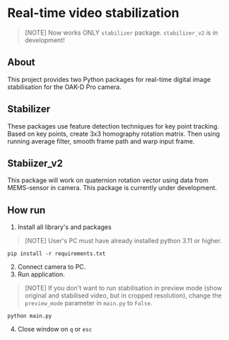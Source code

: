 # Real-time video stabilization

>[NOTE] Now works ONLY `stabilizer` package. `stabilizer_v2` is in development!

## About
This project provides two Python packages for real-time digital image stabilisation for the OAK-D Pro camera.

## Stabilizer
These packages use feature detection techniques for key point tracking. Based on key points, 
create 3x3 homography rotation matrix. Then using running average filter, smooth frame path and warp input frame.

## Stabiizer_v2
This package will work on quaternion rotation vector using data from MEMS-sensor in camera. 
This package is currently under development.

## How run
1. Install all library's and packages

>[NOTE] User's PC must have already installed python 3.11 or higher.

```shell 
pip install -r requirements.txt
```
2. Connect camera to PC.
3. Run application.
>[NOTE] If you don't want to run stabilisation in preview mode (show original and 
> stabilised video, but in cropped resolution), change the `preview_mode` parameter in `main.py` to `False`.
```shell
python main.py
```
4. Close window on `q` or `esc`
